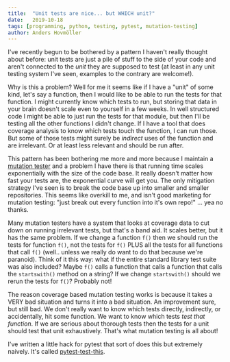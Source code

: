 ```yaml
---
title:	"Unit tests are nice... but WHICH unit?"
date:	2019-10-18
tags: [programming, python, testing, pytest, mutation-testing]
author: Anders Hovmöller
---
```


I've recently begun to be bothered by a pattern I haven't really thought about before: unit tests are just a pile of stuff to the side of your code and aren't connected to the *unit* they are supposed to test (at least in any unit testing system I've seen, examples to the contrary are welcome!). 

Why is this a problem? Well for me it seems like if I have a "unit" of some kind, let's say a function, then I would like to be able to run the tests for that function. I might currently know which tests to run, but storing that data in your brain doesn't scale even to yourself in a few weeks. In well structured code I might be able to just run the tests for that module, but then I'll be testing all the other functions I didn't change. If I have a tool that does coverage analysis to know which tests touch the function, I can run those. But some of those tests might surely be *indirect* uses of the function and are irrelevant. Or at least less relevant and should be run after.
 
This pattern has been bothering me more and more because I maintain a [mutation tester](https://mutmut.readthedocs.io/) and a problem I have there is that running time scales exponentially with the size of the code base. It really doesn't matter how fast your tests are, the exponential curve will get you. The only mitigation strategy I've seen is to break the code base up into smaller and smaller repositories. This seems like overkill to me, and isn't good marketing for mutation testing: "just break out every function into it's own repo!" ... yea no thanks. 

Many mutation testers have a system that looks at coverage data to cut down on running irrelevant tests, but that's a band aid. It scales better, but it has the same problem. If we change a function `f()` then we should run the tests for function `f()`, not the tests for `f()` PLUS all the tests for all functions that call `f()` (well.. unless we really do want to do that because we're paranoid). Think of it this way: what if the entire standard library test suite was also included? Maybe `f()` calls a function that calls a function that calls the `startswith()` method on a string? If we change `startswith()` should we rerun the tests for `f()`? Probably not! 

The reason coverage based mutation testing works is because it takes a VERY bad situation and turns it into a bad situation. An improvement sure, but still bad. We don't really want to know which tests directly, indirectly, or accidentally, hit some function. We want to know which tests *test that function*. If we are serious about thorough tests then the tests for a unit should test that unit exhaustively. That's what mutation testing is all about!

I've written a little hack for pytest that sort of does this but extremely naively. It's called [pytest-test-this](https://github.com/boxed/pytest-test-this).
